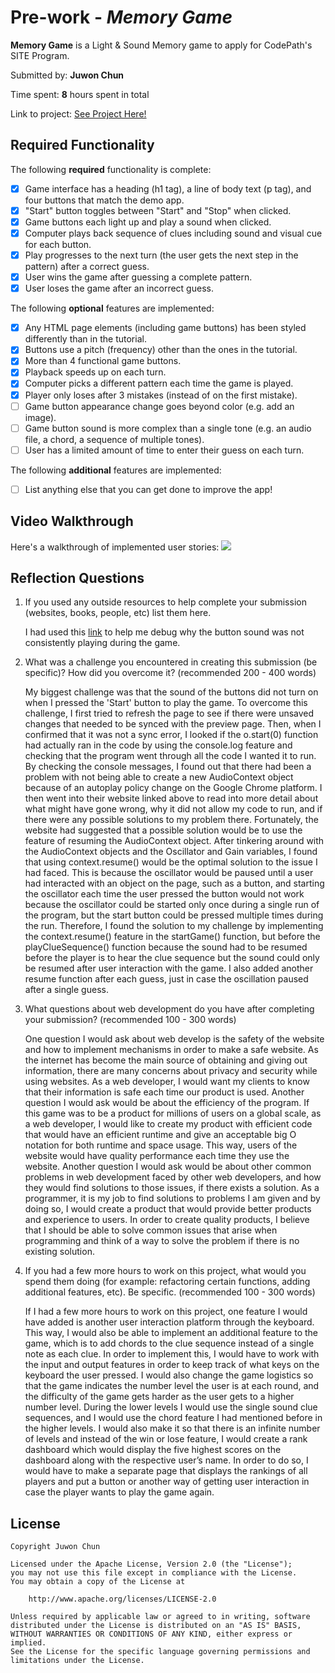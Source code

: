 # Pre-work - _Memory Game_

**Memory Game** is a Light & Sound Memory game to apply for CodePath's SITE Program.

Submitted by: **Juwon Chun**

Time spent: **8** hours spent in total

Link to project: [See Project Here!](https://glitch.com/edit/#!/aware-innate-tiara)

## Required Functionality

The following **required** functionality is complete:

- [x] Game interface has a heading (h1 tag), a line of body text (p tag), and four buttons that match the demo app.
- [x] "Start" button toggles between "Start" and "Stop" when clicked.
- [x] Game buttons each light up and play a sound when clicked.
- [x] Computer plays back sequence of clues including sound and visual cue for each button.
- [x] Play progresses to the next turn (the user gets the next step in the pattern) after a correct guess.
- [x] User wins the game after guessing a complete pattern.
- [x] User loses the game after an incorrect guess.

The following **optional** features are implemented:

- [x] Any HTML page elements (including game buttons) has been styled differently than in the tutorial.
- [x] Buttons use a pitch (frequency) other than the ones in the tutorial.
- [x] More than 4 functional game buttons.
- [x] Playback speeds up on each turn.
- [x] Computer picks a different pattern each time the game is played.
- [x] Player only loses after 3 mistakes (instead of on the first mistake).
- [ ] Game button appearance change goes beyond color (e.g. add an image).
- [ ] Game button sound is more complex than a single tone (e.g. an audio file, a chord, a sequence of multiple tones).
- [ ] User has a limited amount of time to enter their guess on each turn.

The following **additional** features are implemented:

- [ ] List anything else that you can get done to improve the app!

## Video Walkthrough

Here's a walkthrough of implemented user stories:
![](https://im6.ezgif.com/tmp/ezgif-6-3d96c2858f80.gif)

## Reflection Questions

1. If you used any outside resources to help complete your submission (websites, books, people, etc) list them here.
   
   I had used this [link](https://developers.google.com/web/updates/2017/09/autoplay-policy-changes#webaudio) 
   to help me debug why the button sound was not consistently playing during the game.

2. What was a challenge you encountered in creating this submission (be specific)? How did you overcome it? (recommended 200 - 400 words)
   
   My biggest challenge was that the sound of the buttons did not turn on when I pressed the 'Start' button to play the game. 
   To overcome this challenge, I  first tried to refresh the page to see if there were unsaved changes that needed to be
   synced with the preview page. Then, when I confirmed that it was not a sync error, I looked if the o.start(0) function had actually
   ran in the code by using the console.log feature and checking that the program went through all the code I wanted it to run. 
   By checking the console messages, I found out that there had been a problem with not being able to create a new AudioContext 
   object because of an autoplay policy change on the Google Chrome platform. I then went into their website linked above to 
   read into more detail about what might have gone wrong, why it did not allow my code to run, and if there were any possible solutions to 
   my problem there. Fortunately, the website had suggested that a possible solution would be to use the feature of resuming the AudioContext 
   object. After tinkering around with the AudioContext objects and the Oscillator and Gain variables, I found that using context.resume() would 
   be the optimal solution to the issue I had faced. This is because the oscillator would be paused until a user had interacted with an object on 
   the page, such as a button, and starting the oscillator each time the user pressed the button would not work because the oscillator could be 
   started only once during a single run of the program, but the start button could be pressed multiple times during the run. Therefore, I found 
   the solution to my challenge by implementing the context.resume() feature in the startGame() function, but before the playClueSequence() 
   function because the sound had to be resumed before the player is to hear the clue sequence but the sound could only be resumed after user 
   interaction with the game. I also added another resume function after each guess, just in case the oscillation paused after a single guess.

3. What questions about web development do you have after completing your submission? (recommended 100 - 300 words)
   
   One question I would ask about web develop is the safety of the website and how to implement mechanisms in order 
   to make a safe website. As the internet has become the main source of obtaining and giving out information, there 
   are many concerns about privacy and security while using websites. As a web developer, I would want my clients to 
   know that their information is safe each time our product is used. Another question I would ask would be about the 
   efficiency of the program. If this game was to be a product for millions of users on a global scale, as a web 
   developer, I would like to create my product with efficient code that would have an efficient runtime and give an 
   acceptable big O notation for both runtime and space usage. This way, users of the website would have quality 
   performance each time they use the website. Another question I would ask would be about other common problems in 
   web development faced by other web developers, and how they would find solutions to those issues, if there exists 
   a solution. As a programmer, it is my job to find solutions to problems I am given and by doing so, I would create 
   a product that would provide better products and experience to users. In order to create quality products, I believe 
   that I should be able to solve common issues that arise when programming and think of a way to solve the problem if 
   there is no existing solution.

4. If you had a few more hours to work on this project, what would you spend them doing (for example: refactoring certain functions, adding additional features, etc). Be specific. (recommended 100 - 300 words)
   
   If I had a few more hours to work on this project, one feature I would have added is another user interaction 
   platform through the keyboard. This way, I would also be able to implement an additional feature to the game, which 
   is to add chords to the clue sequence instead of a single note as each clue. In order to implement this, I would have 
   to work with the input and output features in order to keep track of what keys on the keyboard the user pressed. I 
   would also change the game logistics so that the game indicates the number level the user is at each round, and the 
   difficulty of the game gets harder as the user gets to a higher number level. During the lower levels I would use the 
   single sound clue sequences, and I would use the chord feature I had mentioned before in the higher levels. I would also 
   make it so that there is an infinite number of levels and instead of the win or lose feature, I would create a rank 
   dashboard which would display the five highest scores on the dashboard along with the respective user’s name. In order 
   to do so, I would have to make a separate page that displays the rankings of all players and put a button or another way 
   of getting user interaction in case the player wants to play the game again.

## License

    Copyright Juwon Chun

    Licensed under the Apache License, Version 2.0 (the "License");
    you may not use this file except in compliance with the License.
    You may obtain a copy of the License at

        http://www.apache.org/licenses/LICENSE-2.0

    Unless required by applicable law or agreed to in writing, software
    distributed under the License is distributed on an "AS IS" BASIS,
    WITHOUT WARRANTIES OR CONDITIONS OF ANY KIND, either express or implied.
    See the License for the specific language governing permissions and
    limitations under the License.
